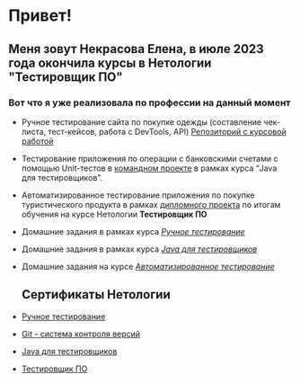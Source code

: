 # Привет!
## Меня зовут Некрасова Елена, в июле 2023 года окончила курсы в Нетологии "Тестировщик ПО"

### Вот что я уже реализовала по профессии на данный момент

* Ручное тестирование сайта по покупке одежды (составление чек-листа, тест-кейсов, работа с DevTools, API) [Репозиторий с курсовой работой](https://docs.google.com/spreadsheets/d/1VWh47sVWx9zm0AB4kgOQ7FyQGDp30MgcrzSbOWjj90w/edit#gid=0)

* Тестирование приложения по операции с банковскими счетами с помощью Unit-тестов в [командном проекте](https://github.com/Kvazavr/javaqa-team-diplom-2) в рамках курса “Java для тестировщиков”.
  
* Автоматизированное тестирование приложения по покупке туристического продукта в рамках [дипломного проекта](https://github.com/Kvazavr/QA_Diplom) по итогам обучения на курсе Нетологии **Тестировщик ПО**
* Домашние задания в рамках курса [*Ручное тестирование*](https://github.com/Kvazavr/Kvazavr/blob/main/HomeWork_Manual.md)
   
* Домашние задания в рамках курса [*Java для тестировщиков*](https://github.com/Kvazavr/Kvazavr/blob/main/HomeWork_Java.md)
    
* Домашние задания на курсе [*Автоматизированное тестирование*](https://github.com/Kvazavr/Kvazavr/blob/main/HomeWork_Auto.md)
          
  ## Сертификаты Нетологии
  
* [Ручное тестирование](https://github.com/Kvazavr/Kvazavr/blob/main/Manual.md)
* [Git - система контроля версий](https://github.com/Kvazavr/Kvazavr/blob/main/Git.md)
* [Java для тестировщиков](https://github.com/Kvazavr/Kvazavr/blob/main/Java.md)
* [Тестировщик ПО](https://github.com/Kvazavr/Kvazavr/blob/main/Tester.md)
